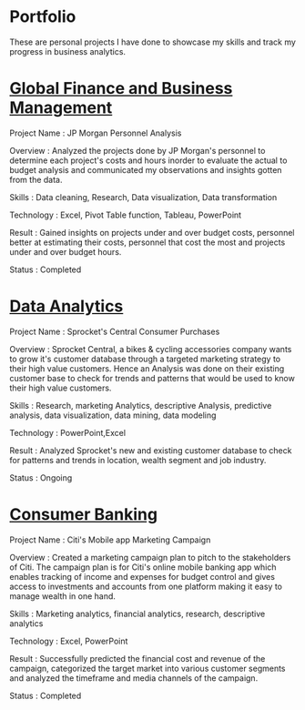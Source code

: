 # Portfolio
These are personal projects I have done to showcase my skills and track my progress in business analytics.




# [Global Finance and Business Management](https://github.com/Kehinde18/MCPA/blob/main/JP%20Morgan%20Personnel%20Analysis%20Pdf.pdf)
Project Name : JP Morgan Personnel Analysis

Overview :
 Analyzed the projects done by JP Morgan's personnel to determine each project's costs and hours inorder to evaluate the actual to budget analysis and communicated my observations and insights gotten from the data.
 
 Skills :
  Data cleaning, Research, Data visualization, Data transformation
  
 Technology :
  Excel, Pivot Table function, Tableau, PowerPoint
  
Result :
  Gained insights on projects under and over budget costs, personnel better at estimating their costs, personnel that cost the most and projects under and over budget hours.
  
Status : Completed
  

# [Data Analytics](https://github.com/Kehinde18/Data-Analytics/blob/main/KPMG%20Data%20Analytics%20PDF.pdf)



Project Name : Sprocket's Central Consumer Purchases

Overview :
Sprocket Central, a bikes & cycling accessories company wants to grow it's customer database through a targeted marketing strategy to their high value customers. Hence an Analysis was done on their existing customer base to check for trends and patterns that would be used to know their high value customers.

Skills : Research, marketing Analytics, descriptive Analysis, predictive analysis, data visualization, data mining, data modeling

Technology : PowerPoint,Excel

Result : 
Analyzed Sprocket's new and existing customer database to check for patterns and trends in location, wealth segment and job industry.

Status : Ongoing


  # [Consumer Banking](https://github.com/Kehinde18/Citi-Consumer-Banking-PDF/blob/main/Citi's%20Consumer%20Banking%20PDF.pdf)
  
  Project Name : Citi's Mobile app Marketing Campaign
  

  
  Overview : 
  Created a marketing campaign plan to pitch to the stakeholders of Citi. The campaign plan is for Citi's online mobile banking app which enables tracking of income and expenses for budget control and gives access to investments and accounts from one platform making it easy to manage wealth in one hand.
  
  Skills :
  Marketing analytics, financial analytics, research, descriptive analytics
  
  Technology : 
  Excel, PowerPoint
  
  Result : 
  Successfully predicted the financial cost and revenue of the campaign, categorized the target market into various customer segments and analyzed the timeframe and media channels of the campaign.

Status : Completed
